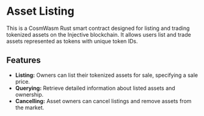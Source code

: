 # Asset Listing 

This is a CosmWasm Rust smart contract designed for listing and trading tokenized assets on the Injective blockchain. It allows users list and trade assets represented as tokens with unique token IDs.

## Features

- **Listing:** Owners can list their tokenized assets for sale, specifying a sale price.
- **Querying:** Retrieve detailed information about listed assets and ownership.
- **Cancelling:** Asset owners can cancel listings and remove assets from the market.
